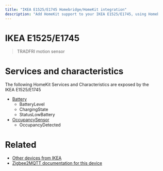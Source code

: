 ```yaml
---
title: "IKEA E1525/E1745 Homebridge/HomeKit integration"
description: "Add HomeKit support to your IKEA E1525/E1745, using Homebridge, Zigbee2MQTT and homebridge-z2m."
---
```

<!---
This file has been GENERATED using src/docgen/docgen.ts
DO NOT EDIT THIS FILE MANUALLY!
-->
# IKEA E1525/E1745
> TRADFRI motion sensor


# Services and characteristics
The following HomeKit Services and Characteristics are exposed by
the IKEA E1525/E1745

* [Battery](../../battery.md)
  * BatteryLevel
  * ChargingState
  * StatusLowBattery
* [OccupancySensor](../../sensors.md)
  * OccupancyDetected


# Related
* [Other devices from IKEA](../index.md#ikea)
* [Zigbee2MQTT documentation for this device](https://www.zigbee2mqtt.io/devices/E1525_E1745.html)